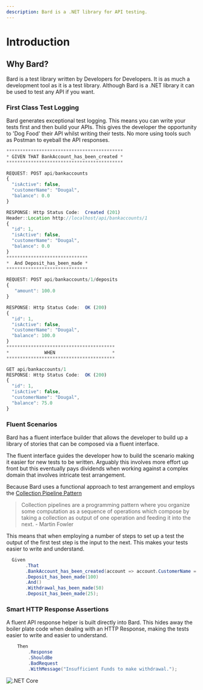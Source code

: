 ```yaml
---
description: Bard is a .NET library for API testing.
---
```


# Introduction

## Why Bard?

Bard is a test library written by Developers for Developers. It is as much a development tool as it is a test library. Although Bard is a .NET library it can be used to test any API if you want.

### First Class Test Logging

Bard generates exceptional test logging. This means you can write your tests first and then build your APIs. This gives the developer the opportunity to 'Dog Food' their API whilst writing their tests. No more using tools such as Postman to eyeball the API responses.

```javascript
*******************************************
* GIVEN THAT BankAccount_has_been_created *
*******************************************

REQUEST: POST api/bankaccounts
{  
  "isActive": false,
  "customerName": "Dougal",
  "balance": 0.0
}

RESPONSE: Http Status Code:  Created (201)
Header::Location http://localhost/api/bankaccounts/1
{
  "id": 1,
  "isActive": false,
  "customerName": "Dougal",
  "balance": 0.0
}
******************************
*  And Deposit_has_been_made *
******************************

REQUEST: POST api/bankaccounts/1/deposits
{
   "amount": 100.0
}

RESPONSE: Http Status Code:  OK (200)
{
  "id": 1,
  "isActive": false,
  "customerName": "Dougal",
  "balance": 100.0
}
****************************************
*             WHEN                     *
****************************************

GET api/bankaccounts/1
RESPONSE: Http Status Code:  OK (200)
{
  "id": 1,
  "isActive": false,
  "customerName": "Dougal",
  "balance": 75.0
}

```

### Fluent Scenarios

Bard has a fluent interface builder that allows the developer to build up a library of stories that can be composed via a fluent interface.

The fluent interface guides the developer how to build the scenario making it easier for new tests to be written. Arguably this involves more effort up front but this eventually pays dividends when working against a complex domain that involves intricate test arrangement.

Because Bard uses a functional approach to test arrangement and employs the [Collection Pipeline Pattern](https://martinfowler.com/articles/collection-pipeline/) 

> Collection pipelines are a programming pattern where you organize some computation as a sequence of operations which compose by taking a collection as output of one operation and feeding it into the next. - Martin Fowler

This means that when employing a number of steps to set up a test the output of the first test step is the input to the next. This makes your tests easier to write and understand.

```csharp
  Given
       .That
       .BankAccount_has_been_created(account => account.CustomerName = "Dougal")
       .Deposit_has_been_made(100)
       .And()
       .Withdrawal_has_been_made(50)
       .Deposit_has_been_made(25);
```

### Smart HTTP Response Assertions

A fluent API response helper is built directly into Bard. This hides away the boiler plate code when dealing with an HTTP Response, making the tests easier to write and easier to understand.

```csharp
    Then
        .Response
        .ShouldBe
        .BadRequest
        .WithMessage("Insufficient Funds to make withdrawal.");
```






![.NET Core](https://github.com/sjclark76/bard/workflows/.NET%20Core/badge.svg?branch=master)
